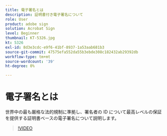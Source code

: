 ```yaml
---
title: 電子署名とは
description: 証明書付き電子署名について
role: User
product: adobe sign
solution: Acrobat Sign
level: Beginner
thumbnail: KT-5326.jpg
kt: 5326
exl-id: 8d3e3cdc-e9f6-41bf-8937-1a53aab681b3
source-git-commit: 47575efa552da55b3ebde308c182432ab29392db
workflow-type: tm+mt
source-wordcount: '39'
ht-degree: 0%

---
```


# 電子署名とは

世界中の最も厳格な法的規制に準拠し、署名者の ID について最高レベルの保証を提供する証明書ベースの電子署名について説明します。

>[!VIDEO](https://video.tv.adobe.com/v/337130?hidetitle=true)
